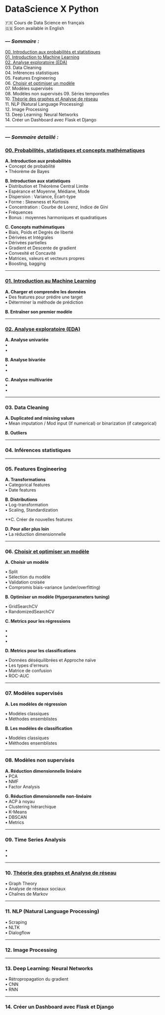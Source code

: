# DataScience X Python

🇫🇷 Cours de Data Science en français  
🇬🇧 Soon available in English

### –– _Sommaire :_

[00. Introduction aux probabilités et statistiques](00.%20Introduction%20aux%20probabilités%20et%20statistiques.ipynb)  
[01. Introduction to Machine Learning](01.%20Introduction%20au%20Machine%20Learning.ipynb)  
[02. Analyse exploratoire (EDA)](02.%20Analyse%20exploratoire%20(EDA).ipynb)  
03. Data Cleaning  
04. Inférences statistiques  
05. Features Engineering  
06. [Choisir et optimiser un modèle](06.%20Choisir%20et%20optimiser%20un%20modèle.ipynb)  
07. Modèles supervisés  
08. Modèles non supervisés
09. Séries temporelles  
10. [Théorie des graphes et Analyse de réseau](10.%20Théorie%20des%20graphes%20et%20Analyse%20de%20réseau.ipynb)  
11. NLP (Natural Language Processing)  
12. Image Processing  
13. Deep Learning: Neural Networks  
14. Créer un Dashboard avec Flask et Django  

---

### –– _Sommaire detaillé :_

### [00. Probabilités, statistiques et concepts mathématiques](00.%20Introduction%20aux%20probabilités%20et%20statistiques.ipynb)  

**A. Introduction aux probabilités**  
• Concept de probabilité  
• Théorème de Bayes

**B. Introduction aux statistiques**  
• Distribution et Théorème Central Limite  
• Espérance et Moyenne, Médiane, Mode  
• Dispersion : Variance, Écart-type  
• Forme : Skewness et Kurtosis  
• Concentration : Courbe de Lorenz, Indice de Gini  
• Fréquences  
• Bonus : moyennes harmoniques et quadratiques   

**C. Concepts mathématiques**  
• Biais, Poids et Degrés de liberté  
• Dérivées et Intégrales  
• Dérivées partielles    
• Gradient et Descente de gradient  
• Convexité et Concavité  
• Matrices, valeurs et vecteurs propres  
• Boosting, bagging  

---

### [01. Introduction au Machine Learning](01.%20Introduction%20au%20Machine%20Learning.ipynb)  

**A. Charger et comprendre les données**  
• Des features pour prédire une target  
• Déterminer la méthode de prédiction

**B. Entraîner son premier modèle**

---

### [02. Analyse exploratoire (EDA)](02.%20Analyse%20exploratoire%20(EDA).ipynb)  

**A. Analyse univariée**  
•   
•   

**B. Analyse bivariée**  
•   
•   

**C. Analyse multivariée**  
•   
•   

---

### 03. Data Cleaning  
**A. Duplicated and missing values**  
• Mean imputation / Mod input (If numerical) or binarization (if categorical)

**B. Outliers**  

---

### 04. Inférences statistiques

---

### 05. Features Engineering 
**A. Transformations**  
• Categorical features  
• Date features  

**B. Distributions**  
• Log-transformation  
• Scaling, Standardization  

**C. Créer de nouvelles features  

**D. Pour aller plus loin**  
• La réduction dimensionnelle  

---

### 06. [Choisir et optimiser un modèle](06.%20Choisir%20et%20optimiser%20un%20modèle.ipynb)

**A. Choisir un modèle**

• Split  
• Sélection du modèle  
• Validation croisée  
• Compromis biais-variance (under/overfitting)  

**B. Optimiser un modèle (Hyperparameters tuning)**

• GridSearchCV  
• RandomizedSearchCV  

**C. Metrics pour les régressions**

•   
•   
•   

**D. Metrics pour les classifications**

• Données déséquilibrées et Approche naïve  
• Les types d'erreurs  
• Matrice de confusion  
• ROC-AUC  

---

### 07. Modèles supervisés

**A. Les modèles de régression**

• Modèles classiques  
• Méthodes ensemblistes  

**B. Les modèles de classification**

• Modèles classiques  
• Méthodes ensemblistes  

---

### 08. Modèles non supervisés

**A. Réduction dimensionnelle linéaire**  
• PCA  
• NMF  
• Factor Analysis  

**G. Réduction dimensionnelle non-linéaire**  
• ACP à noyau  
• Clustering hiérarchique  
• K-Means  
• DBSCAN  
• Metrics  

---

### 09. Time Series Analysis
•  
•  

---

### 10. [Théorie des graphes et Analyse de réseau](10.%20Théorie%20des%20graphes%20et%20Analyse%20de%20réseau.ipynb)
• Graph Theory  
• Analyse de réseaux sociaux  
• Chaînes de Markov

---

### 11. NLP (Natural Language Processing)
• Scraping  
• NLTK  
• Dialogflow  

---

### 12. Image Processing 

---

### 13. Deep Learning: Neural Networks
• Rétropropagation du gradient  
• CNN  
• RNN  

---

### 14. Créer un Dashboard avec Flask et Django
